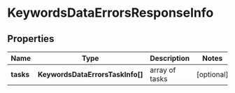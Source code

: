 # KeywordsDataErrorsResponseInfo

## Properties

| Name | Type | Description | Notes |
|------------ | ------------- | ------------- | -------------|
**tasks** | **KeywordsDataErrorsTaskInfo[]** | array of tasks |[optional]|